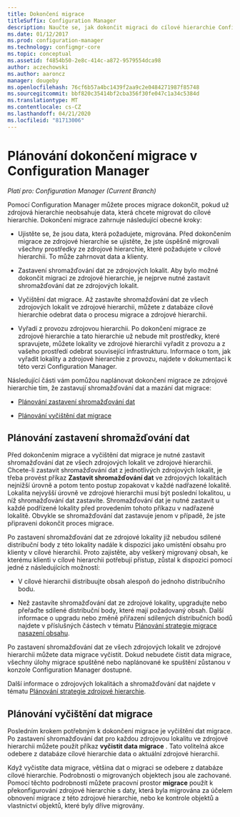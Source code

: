 ```yaml
---
title: Dokončení migrace
titleSuffix: Configuration Manager
description: Naučte se, jak dokončit migraci do cílové hierarchie Configuration Manager aktuální větve poté, co zdrojová hierarchie už neobsahuje data.
ms.date: 01/12/2017
ms.prod: configuration-manager
ms.technology: configmgr-core
ms.topic: conceptual
ms.assetid: f4854b50-2e8c-414c-a872-9579554dca98
author: aczechowski
ms.author: aaroncz
manager: dougeby
ms.openlocfilehash: 76cf6b57a4bc1439f2aa9c2e0484271987f85748
ms.sourcegitcommit: bbf820c35414bf2cba356f30fe047c1a34c5384d
ms.translationtype: MT
ms.contentlocale: cs-CZ
ms.lasthandoff: 04/21/2020
ms.locfileid: "81713006"
---
```

# <a name="plan-to-complete-migration-in-configuration-manager"></a>Plánování dokončení migrace v Configuration Manager

*Platí pro: Configuration Manager (Current Branch)*

Pomocí Configuration Manager můžete proces migrace dokončit, pokud už zdrojová hierarchie neobsahuje data, která chcete migrovat do cílové hierarchie. Dokončení migrace zahrnuje následující obecné kroky:  

-   Ujistěte se, že jsou data, která požadujete, migrována. Před dokončením migrace ze zdrojové hierarchie se ujistěte, že jste úspěšně migrovali všechny prostředky ze zdrojové hierarchie, které požadujete v cílové hierarchii. To může zahrnovat data a klienty.  

-   Zastavení shromažďování dat ze zdrojových lokalit. Aby bylo možné dokončit migraci ze zdrojové hierarchie, je nejprve nutné zastavit shromažďování dat ze zdrojových lokalit.  

-   Vyčištění dat migrace. Až zastavíte shromažďování dat ze všech zdrojových lokalit ve zdrojové hierarchii, můžete z databáze cílové hierarchie odebrat data o procesu migrace a zdrojové hierarchii.  

-   Vyřadí z provozu zdrojovou hierarchii. Po dokončení migrace ze zdrojové hierarchie a tato hierarchie už nebude mít prostředky, které spravujete, můžete lokality ve zdrojové hierarchii vyřadit z provozu a z vašeho prostředí odebrat související infrastrukturu. Informace o tom, jak vyřadit lokality a zdrojové hierarchie z provozu, najdete v dokumentaci k této verzi Configuration Manager.  

Následující části vám pomůžou naplánovat dokončení migrace ze zdrojové hierarchie tím, že zastavují shromažďování dat a mazání dat migrace:  

-   [Plánování zastavení shromažďování dat](#Plan_to_Stop_Data_Gath)  

-   [Plánování vyčištění dat migrace](#Plan_to_clean_up)  

##  <a name="plan-to-stop-gathering-data"></a><a name="Plan_to_Stop_Data_Gath"></a>Plánování zastavení shromažďování dat  
 Před dokončením migrace a vyčištění dat migrace je nutné zastavit shromažďování dat ze všech zdrojových lokalit ve zdrojové hierarchii. Chcete-li zastavit shromažďování dat z jednotlivých zdrojových lokalit, je třeba provést příkaz **Zastavit shromažďování dat** ve zdrojových lokalitách nejnižší úrovně a potom tento postup zopakovat v každé nadřazené lokalitě. Lokalita nejvyšší úrovně ve zdrojové hierarchii musí být poslední lokalitou, u níž shromažďování dat zastavíte. Shromažďování dat je nutné zastavit u každé podřízené lokality před provedením tohoto příkazu v nadřazené lokalitě. Obvykle se shromažďování dat zastavuje jenom v případě, že jste připraveni dokončit proces migrace.  

 Po zastavení shromažďování dat ze zdrojové lokality již nebudou sdílené distribuční body z této lokality nadále k dispozici jako umístění obsahu pro klienty v cílové hierarchii. Proto zajistěte, aby veškerý migrovaný obsah, ke kterému klienti v cílové hierarchii potřebují přístup, zůstal k dispozici pomocí jedné z následujících možností:  

-   V cílové hierarchii distribuujte obsah alespoň do jednoho distribučního bodu.  

-   Než zastavíte shromažďování dat ze zdrojové lokality, upgradujte nebo přeřaďte sdílené distribuční body, které mají požadovaný obsah. Další informace o upgradu nebo změně přiřazení sdílených distribučních bodů najdete v příslušných částech v tématu [Plánování strategie migrace nasazení obsahu](../../core/migration/planning-a-content-deployment-migration-strategy.md).  

Po zastavení shromažďování dat ze všech zdrojových lokalit ve zdrojové hierarchii můžete data migrace vyčistit. Dokud nebudete čistit data migrace, všechny úlohy migrace spuštěné nebo naplánované ke spuštění zůstanou v konzole Configuration Manager dostupné.  

Další informace o zdrojových lokalitách a shromažďování dat najdete v tématu [Plánování strategie zdrojové hierarchie](../../core/migration/planning-a-source-hierarchy-strategy.md).  

##  <a name="plan-to-clean-up-migration-data"></a><a name="Plan_to_clean_up"></a>Plánování vyčištění dat migrace  
 Posledním krokem potřebným k dokončení migrace je vyčištění dat migrace. Po zastavení shromažďování dat pro každou zdrojovou lokalitu ve zdrojové hierarchii můžete použít příkaz **vyčistit data migrace** . Tato volitelná akce odebere z databáze cílové hierarchie data o aktuální zdrojové hierarchii.  

 Když vyčistíte data migrace, většina dat o migraci se odebere z databáze cílové hierarchie. Podrobnosti o migrovaných objektech jsou ale zachované. Pomocí těchto podrobností můžete pracovní prostor **migrace** použít k překonfigurování zdrojové hierarchie s daty, která byla migrována za účelem obnovení migrace z této zdrojové hierarchie, nebo ke kontrole objektů a vlastnictví objektů, které byly dříve migrovány.  
